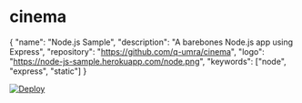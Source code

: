 # cinema 
{
  "name": "Node.js Sample",
  "description": "A barebones Node.js app using Express",
  "repository": "https://github.com/q-umra/cinema",
  "logo": "https://node-js-sample.herokuapp.com/node.png",
  "keywords": ["node", "express", "static"]
} 
<html>
<a href="https://heroku.com/deploy">
  <img src="https://www.herokucdn.com/deploy/button.svg" alt="Deploy">
</a> 
</html>
